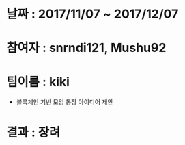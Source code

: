 # 날짜 : 2017/11/07 ~ 2017/12/07
# 참여자 : snrndi121, Mushu92
# 팀이름 : kiki
- 블록체인 기반 모임 통장 아이디어 제안
# 결과 : 장려


